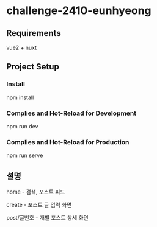 # challenge-2410-eunhyeong


## Requirements
vue2 +  nuxt

## Project Setup

### Install
npm install

### Complies and Hot-Reload for Development
npm run dev

### Complies and Hot-Reload for Production
npm run serve



## 설명
home - 검색, 포스트 피드

create - 포스트 글 입력 화면

post/글번호 - 개별 포스트 상세 화면